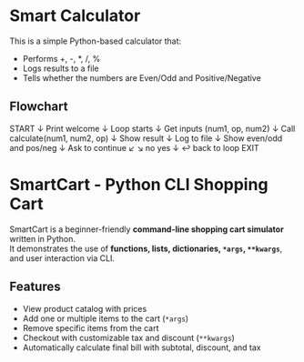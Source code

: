 #  Smart Calculator

This is a simple Python-based calculator that:
- Performs +, -, *, /, %
- Logs results to a file
- Tells whether the numbers are Even/Odd and Positive/Negative

##  Flowchart
START
 ↓
Print welcome
 ↓
Loop starts
 ↓
Get inputs (num1, op, num2)
 ↓
Call calculate(num1, num2, op)
 ↓
Show result
 ↓
Log to file
 ↓
Show even/odd and pos/neg
 ↓
Ask to continue
  ↙         ↘
 no         yes
 ↓           ↩️ back to loop
EXIT


#  SmartCart - Python CLI Shopping Cart

SmartCart is a beginner-friendly **command-line shopping cart simulator** written in Python.  
It demonstrates the use of **functions, lists, dictionaries, `*args`, `**kwargs`**, and user interaction via CLI.


##  Features

-  View product catalog with prices
-  Add one or multiple items to the cart (`*args`)
-  Remove specific items from the cart
-  Checkout with customizable tax and discount (`**kwargs`)
-  Automatically calculate final bill with subtotal, discount, and tax
